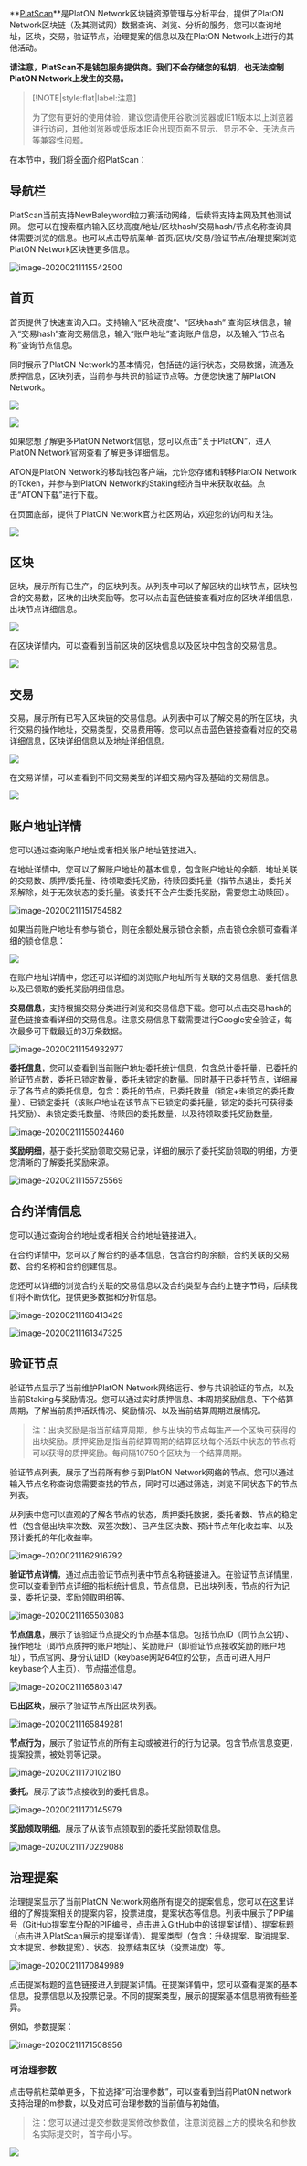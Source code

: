 **[PlatScan](https://platscan.platon.network/)**是PlatON Network区块链资源管理与分析平台，提供了PlatON Network区块链（及其测试网）数据查询、浏览、分析的服务，您可以查询地址，区块，交易，验证节点，治理提案的信息以及在PlatON Network上进行的其他活动。

**请注意，PlatScan不是钱包服务提供商。我们不会存储您的私钥，也无法控制PlatON Network上发生的交易。**

> [!NOTE|style:flat|label:注意]
>
> 为了您有更好的使用体验，建议您请使用谷歌浏览器或IE11版本以上浏览器进行访问，其他浏览器或低版本IE会出现页面不显示、显示不全、无法点击等兼容性问题。



在本节中，我们将全面介绍PlatScan：

## 导航栏

PlatScan当前支持NewBaleyword拉力赛活动网络，后续将支持主网及其他测试网。 您可以在搜索框内输入区块高度/地址/区块hash/交易hash/节点名称查询具体需要浏览的信息。也可以点击导航菜单-首页/区块/交易/验证节点/治理提案浏览PlatON Network区块链更多信息。

![image-20200211115542500](./PlatScan浏览器用户手册.assets/image-20200211115542500.png)



## 首页

首页提供了快速查询入口。支持输入“区块高度”、“区块hash” 查询区块信息，输入“交易hash”查询交易信息，输入“账户地址”查询账户信息，以及输入“节点名称”查询节点信息。

同时展示了PlatON Network的基本情况，包括链的运行状态，交易数据，流通及质押信息，区块列表，当前参与共识的验证节点等。方便您快速了解PlatON Network。

![](PlatScan%E6%B5%8F%E8%A7%88%E5%99%A8%E7%94%A8%E6%88%B7%E6%89%8B%E5%86%8C.assets/wps1.png)

![](PlatScan%E6%B5%8F%E8%A7%88%E5%99%A8%E7%94%A8%E6%88%B7%E6%89%8B%E5%86%8C.assets/wps2.png)

如果您想了解更多PlatON Network信息，您可以点击“关于PlatON”，进入PlatON Network官网查看了解更多详细信息。

ATON是PlatON Network的移动钱包客户端，允许您存储和转移PlatON Network的Token，并参与到PlatON Network的Staking经济当中来获取收益。点击“ATON下载”进行下载。

在页面底部，提供了PlatON Network官方社区网站，欢迎您的访问和关注。

![](PlatScan%E6%B5%8F%E8%A7%88%E5%99%A8%E7%94%A8%E6%88%B7%E6%89%8B%E5%86%8C.assets/wps3.png)

 

## 区块

区块，展示所有已生产，的区块列表。从列表中可以了解区块的出块节点，区块包含的交易数，区块的出块奖励等。您可以点击蓝色链接查看对应的区块详细信息，出块节点详细信息。

![](PlatScan%E6%B5%8F%E8%A7%88%E5%99%A8%E7%94%A8%E6%88%B7%E6%89%8B%E5%86%8C.assets/wps4.png)

在区块详情内，可以查看到当前区块的区块信息以及区块中包含的交易信息。

![](PlatScan%E6%B5%8F%E8%A7%88%E5%99%A8%E7%94%A8%E6%88%B7%E6%89%8B%E5%86%8C.assets/wps5.png)

 

## 交易

交易，展示所有已写入区块链的交易信息。从列表中可以了解交易的所在区块，执行交易的操作地址，交易类型，交易费用等。您可以点击蓝色链接查看对应的交易详细信息，区块详细信息以及地址详细信息。

![](PlatScan%E6%B5%8F%E8%A7%88%E5%99%A8%E7%94%A8%E6%88%B7%E6%89%8B%E5%86%8C.assets/wps6.png)

在交易详情，可以查看到不同交易类型的详细交易内容及基础的交易信息。

![](PlatScan%E6%B5%8F%E8%A7%88%E5%99%A8%E7%94%A8%E6%88%B7%E6%89%8B%E5%86%8C.assets/wps7.png)



## 账户地址详情

您可以通过查询账户地址或者相关账户地址链接进入。

在地址详情中，您可以了解账户地址的基本信息，包含账户地址的余额，地址关联的交易数、质押/委托量、待领取委托奖励，待赎回委托量（指节点退出，委托关系解除，处于无效状态的委托量。该委托不会产生委托奖励，需要您主动赎回）。

![image-20200211151754582](./PlatScan浏览器用户手册.assets/image-20200211151754582.png) 

如果当前账户地址有参与锁仓，则在余额处展示锁仓余额，点击锁仓余额可查看详细的锁仓信息：

![](PlatScan%E6%B5%8F%E8%A7%88%E5%99%A8%E7%94%A8%E6%88%B7%E6%89%8B%E5%86%8C.assets/wps23.png)



在账户地址详情中，您还可以详细的浏览账户地址所有关联的交易信息、委托信息以及已领取的委托奖励明细信息。

**交易信息**，支持根据交易分类进行浏览和交易信息下载。您可以点击交易hash的蓝色链接查看详细的交易信息。注意交易信息下载需要进行Google安全验证，每次最多可下载最近的3万条数据。

![image-20200211154932977](./PlatScan浏览器用户手册.assets/image-20200211154932977.png)

**委托信息**，您可以查看到当前账户地址委托统计信息，包含总计委托量，已委托的验证节点数，委托已锁定数量，委托未锁定的数量。同时基于已委托节点，详细展示了各节点的委托信息，包含：委托的节点，已委托数量（锁定+未锁定的委托数量）、已锁定委托（该账户地址在该节点下已锁定的委托量，锁定的委托可获得委托奖励）、未锁定委托数量、待赎回的委托数量，以及待领取委托奖励数量。

![image-20200211155024460](./PlatScan浏览器用户手册.assets/image-20200211155024460.png)

 **奖励明细**，基于委托奖励领取交易记录，详细的展示了委托奖励领取的明细，方便您清晰的了解委托奖励来源。

![image-20200211155725569](./PlatScan浏览器用户手册.assets/image-20200211155725569.png) 

 

## 合约详情信息

您可以通过查询合约地址或者相关合约地址链接进入。

在合约详情中，您可以了解合约的基本信息，包含合约的余额，合约关联的交易数、合约名称和合约创建信息。

您还可以详细的浏览合约关联的交易信息以及合约类型与合约上链字节码，后续我们将不断优化，提供更多数据和分析信息。

![image-20200211160413429](./PlatScan浏览器用户手册.assets/image-20200211160413429.png)

![image-20200211161347325](./PlatScan浏览器用户手册.assets/image-20200211161347325.png)



## 验证节点

验证节点显示了当前维护PlatON Network网络运行、参与共识验证的节点，以及当前Staking与奖励情况。您可以通过实时质押信息、本周期奖励信息、下个结算周期，了解当前质押活跃情况、奖励情况、以及当前结算周期进展情况。

>  注：出块奖励是指当前结算周期，参与出块的节点每生产一个区块可获得的出块奖励。质押奖励是指当前结算周期的结算区块每个活跃中状态的节点将可以获得的质押奖励。每间隔10750个区块为一个结算周期。
>

验证节点列表，展示了当前所有参与到PlatON Network网络的节点。您可以通过输入节点名称查询您需要查找的节点，同时可以通过筛选，浏览不同状态下的节点列表。

从列表中您可以直观的了解各节点的状态，质押委托数据，委托者数、节点的稳定性（包含低出块率次数、双签次数）、已产生区块数、预计节点年化收益率、以及预计委托的年化收益率。

![image-20200211162916792](./PlatScan浏览器用户手册.assets/image-20200211162916792.png)

**验证节点详情**，通过点击验证节点列表中节点名称链接进入。在验证节点详情里，您可以查看到节点详细的指标统计信息，节点信息，已出块列表，节点的行为记录，委托记录，奖励领取明细等。

![image-20200211165503083](./PlatScan浏览器用户手册.assets/image-20200211165503083.png) 

**节点信息**，展示了该验证节点提交的节点基本信息。包括节点ID（同节点公钥）、操作地址（即节点质押的账户地址）、奖励账户（即验证节点接收奖励的账户地址），节点官网、身份认证ID（keybase网站64位的公钥，点击可进入用户keybase个人主页）、节点描述信息。

![image-20200211165803147](./PlatScan浏览器用户手册.assets/image-20200211165803147.png)

**已出区块**，展示了验证节点所出区块列表。

![image-20200211165849281](./PlatScan浏览器用户手册.assets/image-20200211165849281.png) 

**节点行为**，展示了验证节点的所有主动或被进行的行为记录。包含节点信息变更，提案投票，被处罚等记录。

![image-20200211170102180](./PlatScan浏览器用户手册.assets/image-20200211170102180.png)

 **委托**，展示了该节点接收到的委托信息。

![image-20200211170145979](./PlatScan浏览器用户手册.assets/image-20200211170145979.png)

 **奖励领取明细**，展示了从该节点领取到的委托奖励领取信息。

![image-20200211170229088](./PlatScan浏览器用户手册.assets/image-20200211170229088.png)

 

## 治理提案

治理提案显示了当前PlatON Network网络所有提交的提案信息，您可以在这里详细的了解提案相关的提案内容，投票进度，提案状态等信息。列表中展示了PIP编号（GitHub提案库分配的PIP编号，点击进入GitHub中的该提案详情）、提案标题（点击进入PlatScan展示的提案详情）、提案类型（包含：升级提案、取消提案、文本提案、参数提案）、状态、投票结束区块（投票进度）等。

![image-20200211170849989](./PlatScan浏览器用户手册.assets/image-20200211170849989.png)

点击提案标题的蓝色链接进入到提案详情。在提案详情中，您可以查看提案的基本信息，投票信息以及投票记录。不同的提案类型，展示的提案基本信息稍微有些差异。

例如，参数提案：

![image-20200211171508956](./PlatScan浏览器用户手册.assets/image-20200211171508956.png)



### **可治理参数**

点击导航栏菜单更多，下拉选择“可治理参数”，可以查看到当前PlatON network支持治理的m参数，以及对应可治理参数的当前值与初始值。

>  注：您可以通过提交参数提案修改参数值，注意浏览器上方的模块名和参数名实际提交时，首字母小写。

![](PlatScan%E6%B5%8F%E8%A7%88%E5%99%A8%E7%94%A8%E6%88%B7%E6%89%8B%E5%86%8C.assets/wps38.png)

